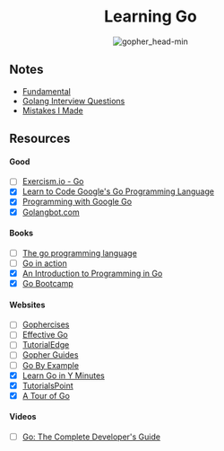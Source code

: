 <h1 align="center">Learning Go</h1>

<p align="center"> 
  <img src="https://user-images.githubusercontent.com/11765228/48174695-01aa0100-e344-11e8-8b31-5e6f05b84184.png" alt="gopher_head-min">
</p>

## Notes

- [Fundamental](https://github.com/LIYINGZHEN/learning-go/blob/master/fundamental.md)
- [Golang Interview Questions](https://github.com/LIYINGZHEN/learning-go/blob/master/golang-interview-questions.md)
- [Mistakes I Made](https://github.com/LIYINGZHEN/learning-go/blob/master/mistakes-i-made.md)

## Resources

#### Good

- [ ] [Exercism.io - Go](http://exercism.io/languages/go)
- [x] [Learn to Code Google's Go Programming Language](http://bit.ly/2DMm6S7)
- [x] [Programming with Google Go](https://goo.gl/Y1r1bA)
- [x] [Golangbot.com](https://golangbot.com/learn-golang-series/)

#### Books

- [ ] [The go programming language](https://www.gopl.io)
- [ ] [Go in action](https://www.manning.com/books/go-in-action)
- [x] [An Introduction to Programming in Go](https://www.golang-book.com/books/intro)
- [x] [Go Bootcamp](http://www.golangbootcamp.com/book/)

#### Websites

- [ ] [Gophercises](https://gophercises.com)
- [ ] [Effective Go](https://golang.org/doc/effective_go.html)
- [ ] [TutorialEdge](https://tutorialedge.net/course/golang/)
- [ ] [Gopher Guides](https://www.gopherguides.com/)
- [ ] [Go By Example](https://gobyexample.com/)
- [x] [Learn Go in Y Minutes](https://learnxinyminutes.com/docs/go/)
- [x] [TutorialsPoint](https://www.tutorialspoint.com/go/)
- [x] [A Tour of Go](https://tour.golang.org/)

#### Videos

- [ ] [Go: The Complete Developer's Guide](https://www.udemy.com/go-the-complete-developers-guide)
